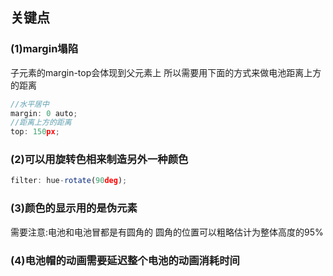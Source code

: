 ## 关键点

### (1)margin塌陷
子元素的margin-top会体现到父元素上
所以需要用下面的方式来做电池距离上方的距离
```js
//水平居中
margin: 0 auto;
//距离上方的距离
top: 150px;
```

### (2)可以用旋转色相来制造另外一种颜色
```js
filter: hue-rotate(90deg);
```

### (3)颜色的显示用的是伪元素
需要注意:电池和电池冒都是有圆角的
圆角的位置可以粗略估计为整体高度的95%

### (4)电池帽的动画需要延迟整个电池的动画消耗时间
